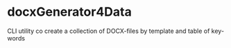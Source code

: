 # docxGenerator4Data
CLI utility co create a collection of DOCX-files by template and table of key-words
